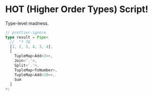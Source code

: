 # HOT (Higher Order Types) Script!

Type-level madness.

```ts
// prettier-ignore
type result = Pipe<
  //  ^? 78
  [1, 2, 3, 4, 3, 4],
  [
    TupleMap<Add<3>>,
    Join<'.'>,
    Split<'.'>,
    TupleMap<ToNumber>,
    TupleMap<Add<10>>,
    Sum
  ]
>;
```
